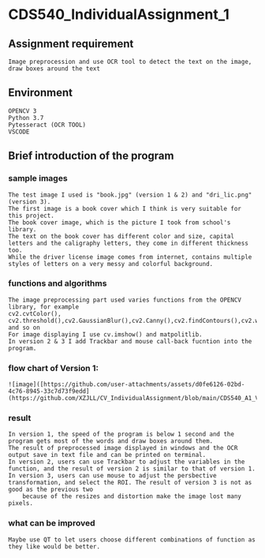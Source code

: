 # CDS540_IndividualAssignment_1
## Assignment requirement
    Image preprocession and use OCR tool to detect the text on the image, draw boxes around the text
## Environment 
    OPENCV 3
    Python 3.7
    Pytesseract (OCR TOOL)
    VSCODE
## Brief introduction of the program
### sample images
    The test image I used is "book.jpg" (version 1 & 2) and "dri_lic.png" (version 3). 
    The first image is a book cover which I think is very suitable for this project. 
    The book cover image, which is the picture I took from school's library. 
    The text on the book cover has different color and size, capital letters and the caligraphy letters, they come in different thickness too. 
    While the driver license image comes from internet, contains multiple styles of letters on a very messy and colorful background.
### functions and algorithms
    The image preprocessing part used varies functions from the OPENCV library, for example
    cv2.cvtColor(), cv2.threshold(),cv2.GaussianBlur(),cv2.Canny(),cv2.findContours(),cv2.warpPerspective() and so on
    For image displaying I use cv.imshow() and matpolitlib. 
    In version 2 & 3 I add Trackbar and mouse call-back fucntion into the program.
### flow chart of Version 1:
    ![image]([https://github.com/user-attachments/assets/d0fe6126-02bd-4c76-8945-33c7d73f9edd](https://github.com/XZJLL/CV_IndividualAssignment/blob/main/CDS540_A1_V1.drawio.png))

### result
    In version 1, the speed of the program is below 1 second and the program gets most of the words and draw boxes around them.
    The result of preprocessed image displayed in windows and the OCR output save in text file and can be printed on terminal. 
    In version 2, users can use Trackbar to adjust the variables in the function, and the result of version 2 is similar to that of version 1.
    In version 3, users can use mouse to adjust the persbective transformation, and select the ROI. The result of version 3 is not as good as the previous two
        because of the resizes and distortion make the image lost many pixels.
### what can be improved
    Maybe use QT to let users choose different combinations of function as they like would be better.
    
